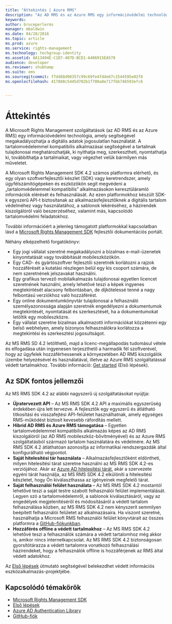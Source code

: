 ```yaml
---
title: "Áttekintés | Azure RMS"
description: "Az AD RMS és az Azure RMS egy információvédelmi technológia, amely segítségével megakadályozhatja a digitális adatok jogosulatlan használatát."
keywords: 
author: bruceperlerms
manager: mbaldwin
ms.date: 04/28/2016
ms.topic: article
ms.prod: azure
ms.service: rights-management
ms.technology: techgroup-identity
ms.assetid: 8A13494E-C1D7-407D-BCD1-A406915EA578
audience: developer
ms.reviewer: shubhamp
ms.suite: ems
ms.sourcegitcommit: f7dd88d90357c99c69fe4fdde67c1544595e02f8
ms.openlocfilehash: 417888c5445d702b1f700a8e717fbb746593efc6


---
```


# Áttekintés


A Microsoft Rights Management szolgáltatások (az AD RMS és az Azure RMS) egy információvédelmi technológia, amely segítségével megakadályozhatja a digitális adatok jogosulatlan használatát. A tartalomvédelemmel kompatibilis alkalmazásai segítségével a tartalmak tulajdonosai meghatározhatják, ki nyithatja meg, szerkesztheti, nyomtathatja ki, továbbíthatja a tartalmaikat, vagy végezhet velük bármilyen más műveletet.

A Microsoft Rights Management SDK 4.2 számos platformra elérhető, és egy olyan szoftverfejlesztői készlet (SDK) vagy keretrendszer, amely ügyfélszámítógépeken és eszközökön segít megvédeni a „tartalomvédelemmel kompatibilis” alkalmazásokon keresztüláramló információk elérését és felhasználását. Az ezen platformokhoz készült SDK-k egyszerű API-t biztosítanak az alkalmazásfejlesztőknek a digitális tartalom védelméhez vagy használatához, a sablonok lekéréséhez, a házirendek kiszolgálóról való beszerzéséhez, valamint más, kapcsolódó tartalomvédelmi feladatokhoz.

További információért a jelenleg támogatott platformokkal kapcsolatban lásd a [Microsoft Rights Management SDK](active-directory-rights-management-services-multi-platform-thin-client-sdk-portal.md) fejlesztői dokumentációs portált.

Néhány elképzelhető forgatókönyv:

-   Egy jogi vállalat szeretné megakadályozni a bizalmas e-mail-üzenetek kinyomtatását vagy továbbítását mobileszközökön.
-   Egy CAD- és gyártószoftver fejlesztői szeretnék korlátozni a rajzok hozzáférését a kutatási részlegen belül egy kis csoport számára, de nem szeretnének jelszavakat használni.
-   Egy grafikus tervező mobilalkalmazás tulajdonosai egyetlen licencet szeretnének használni, amely lehetővé teszi a képek ingyenes megtekintését alacsony felbontásban, de díjkötelessé tenné a nagy felbontású verziókhoz való hozzáférést.
-   Egy online dokumentumkönyvtár tulajdonosai a felhasználó személyazonossága alapján szeretnék engedélyezni a dokumentumok megtekintését, nyomtatását és szerkesztését, ha a dokumentumokat letöltik egy mobileszközre.
-   Egy vállalat szeretne bizalmas alkalmazotti információkat közzétenni egy belső webhelyen, amely bizonyos felhasználókra korlátozza a megtekintési és szerkesztési jogosultságot.

Az MS RMS SD 4.2 letölthető, majd a licenc-megállapodás tudomásul vétele és elfogadása után ingyenesen terjeszthető a harmadik fél szoftverével, hogy az ügyfelek hozzáférhessenek a környezetében AD RMS kiszolgálók üzembe helyezésével és használatával, illetve az Azure RMS szolgáltatással védett tartalmakhoz. További információ: [Get started](get-started.md) (Első lépések).

## Az SDK fontos jellemzői


Az MS RMS SDK 4.2 az alábbi nagyszerű új szolgáltatásokat nyújtja:

-   **Újratervezett API** – Az MS RMS SDK 4.2 API a maximális egyszerűség érdekében újra lett tervezve. A fejlesztők egy egyszerű és átlátható titkosítási és visszafejtési API-felületet használhatnak, amely egységes RMS-működést biztosít kevesebb ráfordítás mellett.
-   **Hibrid AD RMS és Azure RMS támogatása** – Egyetlen tartalomvédelemmel kompatibilis alkalmazás képes az AD RMS kiszolgálóról (az AD RMS mobileszköz-bővítményével) és az Azure RMS szolgáltatásból származó tartalom használatára és védelmére. Az MS RMS SDK 4.2 átláthatóan azonosítja az informatikai rendszergazdák által konfigurálható végpontot.
-   **Saját hitelesítési tár használata** – Alkalmazásfejlesztőként eldöntheti, milyen hitelesítési tárat szeretne használni az MS RMS SDK 4.2-es verziójához. Akár az [Azure AD hitelesítési tárát](https://msdn.microsoft.com/library/jj573266.aspx), akár a szervezete egyéni tárát használja, az MS RMS SDK 4.2 elkülöníti a hitelesítési készletet, hogy Ön kiválaszthassa az igényeinek megfelelő tárat.
-   **Saját felhasználói felület használata** – Az MS RMS SDK 4.2 mostantól lehetővé teszi a saját testre szabott felhasználói felület implementálását. Legyen szó a tartalomvédelemről, a sablonok kiválasztásáról, vagy az engedélyek megjelenítéséről és módosításáról a védett tartalom felhasználása közben, az MS RMS SDK 4.2 nem kényszerít semmilyen beépített felhasználói felületet az alkalmazásaira. Ha viszont szeretné, használhatja a Microsoft RMS felhasználói felület könyvtárait az összes platformra a [GitHub-fiókunkban](https://github.com/AzureAD/).
-   **Hozzáférés offline a védett tartalmakhoz** – Az MS RMS SDK 4.2 lehetővé teszi a felhasználók számára a védett tartalomhoz még akkor is, amikor nincs internetkapcsolat. Az MS RMS SDK 4.2 biztonságosan gyorsítótárazza a védett tartalomra vonatkozó felhasználási házirendeket, hogy a felhasználók offline is hozzáférjenek az RMS által védett adatokhoz.

Az [Első lépések](get-started.md) útmutató segítségével belekezdhet védett információs eszközalkalmazás-projektjébe.

## Kapcsolódó témakörök

* [Microsoft Rights Management SDK](active-directory-rights-management-services-multi-platform-thin-client-sdk-portal.md)
* [Első lépések](get-started.md)
* [Azure AD Authentication Library](https://msdn.microsoft.com/en-us/library/jj573266.aspx)
* [GitHub-fiók](https://github.com/AzureAD/)
 

 






<!--HONumber=Jun16_HO4-->


